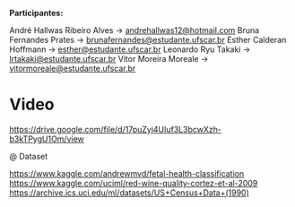**Participantes:**

André Hallwas Ribeiro Alves -> andrehallwas12@hotmail.com
Bruna Fernandes Prates -> brunafernandes@estudante.ufscar.br
Esther Calderan Hoffmann -> esther@estudante.ufscar.br
Leonardo Ryu Takaki -> lrtakaki@estudante.ufscar.br
Vitor Moreira Moreale -> vitormoreale@estudante.ufscar.br

# Video

https://drive.google.com/file/d/17puZyj4UIuf3L3bcwXzh-b3kTPygU1Om/view

@ Dataset

https://www.kaggle.com/andrewmvd/fetal-health-classification
https://www.kaggle.com/uciml/red-wine-quality-cortez-et-al-2009
https://archive.ics.uci.edu/ml/datasets/US+Census+Data+(1990)